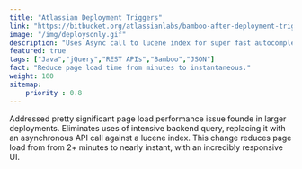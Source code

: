 ```yaml
---
title: "Atlassian Deployment Triggers"
link: "https://bitbucket.org/atlassianlabs/bamboo-after-deployment-trigger/pull-requests/2/fixes-issue-2-eliminate/diff"
image: "/img/deploysonly.gif"
description: "Uses Async call to lucene index for super fast autocompletion to address performance issue loading config."
featured: true
tags: ["Java","jQuery","REST APIs","Bamboo","JSON"]
fact: "Reduce page load time from minutes to instantaneous."
weight: 100
sitemap: 
    priority : 0.8
---
```


Addressed pretty significant page load performance issue founde in larger
deployments. Eliminates uses of intensive backend query, replacing it with an
asynchronous API call against a lucene index. This change reduces page load from
from 2+ minutes to nearly instant, with an incredibly responsive UI.
